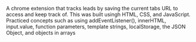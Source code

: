 A chrome extension that tracks leads by saving the current tabs URL to access and keep track of. This was built usingh HTML, CSS, and JavaScript. Practiced concepts such as using addEventListener(), innerHTML, input.value, function parameters, template strings, localStorage, the JSON Object, and objects in arrays
